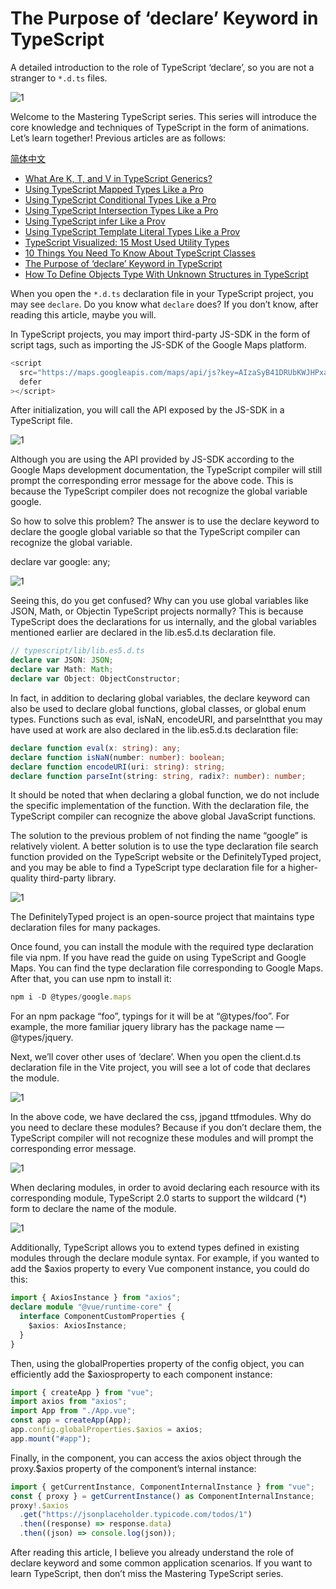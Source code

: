 <!--
 * @Author: maxueming maxueming@kuaishou.com
 * @Date: 2023-08-16 17:22:20
 * @LastEditors: maxueming maxueming@kuaishou.com
 * @LastEditTime: 2023-09-21 17:00:44
 * @FilePath: /You-Don-t-Know-TS/vuepress/docs/theme-reco/article-1.md
 * @Description: 这是默认设置,请设置`customMade`, 打开koroFileHeader查看配置 进行设置: https://github.com/OBKoro1/koro1FileHeader/wiki/%E9%85%8D%E7%BD%AE
-->

# The Purpose of ‘declare’ Keyword in TypeScript

A detailed introduction to the role of TypeScript ‘declare’, so you are not a stranger to `*.d.ts` files.

![1](../assets/article/9-0.webp)

Welcome to the Mastering TypeScript series. This series will introduce the core knowledge and techniques of TypeScript in the form of animations. Let’s learn together! Previous articles are as follows:

[简体中文](./article-7.md)

- [What Are K, T, and V in TypeScript Generics?](article-1-en.md)
- [Using TypeScript Mapped Types Like a Pro](article-1-en.md)
- [Using TypeScript Conditional Types Like a Pro](article-1-en.md)
- [Using TypeScript Intersection Types Like a Pro](article-1-en.md)
- [Using TypeScript infer Like a Prov](article-1-en.md)
- [Using TypeScript Template Literal Types Like a Prov](article-1-en.md)
- [TypeScript Visualized: 15 Most Used Utility Types](./Advanced-2.md)
- [10 Things You Need To Know About TypeScript Classes](article-1-en.md)
- [The Purpose of ‘declare’ Keyword in TypeScript](article-1-en.md)
- [How To Define Objects Type With Unknown Structures in TypeScript](article-1-en.md)

When you open the `*.d.ts` declaration file in your TypeScript project, you may see `declare`. Do you know what `declare` does? If you don’t know, after reading this article, maybe you will.

In TypeScript projects, you may import third-party JS-SDK in the form of script tags, such as importing the JS-SDK of the Google Maps platform.

```typescript
<script
  src="https://maps.googleapis.com/maps/api/js?key=AIzaSyB41DRUbKWJHPxaFjMAwdrzWzbVKartNGg&callback=initMap&v=weekly"
  defer
></script>
```

After initialization, you will call the API exposed by the JS-SDK in a TypeScript file.

![1](../assets/article/9-1.webp)

Although you are using the API provided by JS-SDK according to the Google Maps development documentation, the TypeScript compiler will still prompt the corresponding error message for the above code. This is because the TypeScript compiler does not recognize the global variable google.

So how to solve this problem? The answer is to use the declare keyword to declare the google global variable so that the TypeScript compiler can recognize the global variable.

declare var google: any;

![1](../assets/article/9-2.webp)

Seeing this, do you get confused? Why can you use global variables like JSON, Math, or Objectin TypeScript projects normally? This is because TypeScript does the declarations for us internally, and the global variables mentioned earlier are declared in the lib.es5.d.ts declaration file.

```typescript
// typescript/lib/lib.es5.d.ts
declare var JSON: JSON;
declare var Math: Math;
declare var Object: ObjectConstructor;
```

In fact, in addition to declaring global variables, the declare keyword can also be used to declare global functions, global classes, or global enum types. Functions such as eval, isNaN, encodeURI, and parseIntthat you may have used at work are also declared in the lib.es5.d.ts declaration file:

```typescript
declare function eval(x: string): any;
declare function isNaN(number: number): boolean;
declare function encodeURI(uri: string): string;
declare function parseInt(string: string, radix?: number): number;
```

It should be noted that when declaring a global function, we do not include the specific implementation of the function. With the declaration file, the TypeScript compiler can recognize the above global JavaScript functions.

The solution to the previous problem of not finding the name “google” is relatively violent. A better solution is to use the type declaration file search function provided on the TypeScript website or the DefinitelyTyped project, and you may be able to find a TypeScript type declaration file for a higher-quality third-party library.

![1](../assets/article/9-0.webp)

The DefinitelyTyped project is an open-source project that maintains type declaration files for many packages.

Once found, you can install the module with the required type declaration file via npm. If you have read the guide on using TypeScript and Google Maps. You can find the type declaration file corresponding to Google Maps. After that, you can use npm to install it:

```typescript
npm i -D @types/google.maps
```

For an npm package “foo”, typings for it will be at “@types/foo”. For example, the more familiar jquery library has the package name — @types/jquery.

Next, we’ll cover other uses of ‘declare’. When you open the client.d.ts declaration file in the Vite project, you will see a lot of code that declares the module.

![1](../assets/article/9-0.webp)

In the above code, we have declared the css, jpgand ttfmodules. Why do you need to declare these modules? Because if you don’t declare them, the TypeScript compiler will not recognize these modules and will prompt the corresponding error message.

![1](../assets/article/9-0.webp)

When declaring modules, in order to avoid declaring each resource with its corresponding module, TypeScript 2.0 starts to support the wildcard (\*) form to declare the name of the module.

![1](../assets/article/9-0.webp)

Additionally, TypeScript allows you to extend types defined in existing modules through the declare module syntax. For example, if you wanted to add the $axios property to every Vue component instance, you could do this:

```typescript
import { AxiosInstance } from "axios";
declare module "@vue/runtime-core" {
  interface ComponentCustomProperties {
    $axios: AxiosInstance;
  }
}
```

Then, using the globalProperties property of the config object, you can efficiently add the $axiosproperty to each component instance:

```typescript
import { createApp } from "vue";
import axios from "axios";
import App from "./App.vue";
const app = createApp(App);
app.config.globalProperties.$axios = axios;
app.mount("#app");
```

Finally, in the component, you can access the axios object through the proxy.$axios property of the component’s internal instance:

```typescript
import { getCurrentInstance, ComponentInternalInstance } from "vue";
const { proxy } = getCurrentInstance() as ComponentInternalInstance;
proxy!.$axios
  .get("https://jsonplaceholder.typicode.com/todos/1")
  .then((response) => response.data)
  .then((json) => console.log(json));
```

After reading this article, I believe you already understand the role of declare keyword and some common application scenarios. If you want to learn TypeScript, then don’t miss the Mastering TypeScript series.
